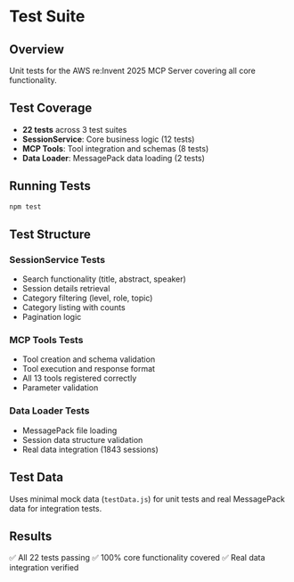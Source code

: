 # Test Suite

## Overview
Unit tests for the AWS re:Invent 2025 MCP Server covering all core functionality.

## Test Coverage
- **22 tests** across 3 test suites
- **SessionService**: Core business logic (12 tests)
- **MCP Tools**: Tool integration and schemas (8 tests) 
- **Data Loader**: MessagePack data loading (2 tests)

## Running Tests
```bash
npm test
```

## Test Structure

### SessionService Tests
- Search functionality (title, abstract, speaker)
- Session details retrieval
- Category filtering (level, role, topic)
- Category listing with counts
- Pagination logic

### MCP Tools Tests
- Tool creation and schema validation
- Tool execution and response format
- All 13 tools registered correctly
- Parameter validation

### Data Loader Tests
- MessagePack file loading
- Session data structure validation
- Real data integration (1843 sessions)

## Test Data
Uses minimal mock data (`testData.js`) for unit tests and real MessagePack data for integration tests.

## Results
✅ All 22 tests passing
✅ 100% core functionality covered
✅ Real data integration verified

